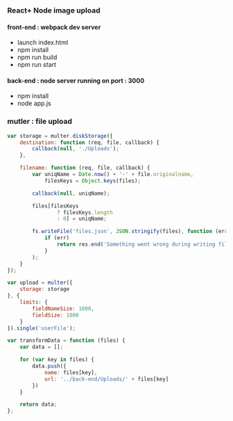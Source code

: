 ### React+ Node image upload

#### front-end : webpack dev server

 - launch index.html
 - npm install 
 - npm run build
 - npm run start 
 
#### back-end : node server running on port : 3000

- npm install 
- node app.js

### mutler : file upload 
```javascript
var storage = multer.diskStorage({
    destination: function (req, file, callback) {
        callback(null, './Uploads');
    },

    filename: function (req, file, callback) {
        var uniqName = Date.now() + '-' + file.originalname,
            filesKeys = Object.keys(files);

        callback(null, uniqName);

        files[filesKeys
                ? filesKeys.length
                : 0] = uniqName;

        fs.writeFile('files.json', JSON.stringify(files), function (err) {
            if (err)
                return res.end('Something went wrong during writing files.json');
            }
        );
    }
});

var upload = multer({
    storage: storage
}, {
    limits: {
        fieldNameSize: 1000,
        fieldSize: 1000
    }
}).single('userFile');

var transformData = function (files) {
    var data = [];

    for (var key in files) {
        data.push({
            name: files[key],
            url: '../back-end/Uploads/' + files[key]
        })
    }

    return data;
};
``` 


